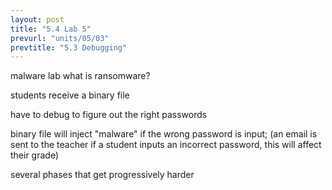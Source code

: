 ```yaml
---
layout: post
title: "5.4 Lab 5"
prevurl: "units/05/03"
prevtitle: "5.3 Debugging"
---
```

malware lab
what is ransomware?

students receive a binary file

have to debug to figure out the right passwords

binary file will inject "malware" if the wrong password is input; (an email is sent to the teacher if a student inputs an incorrect password, this will affect their grade)

several phases that get progressively harder